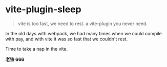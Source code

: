 # vite-plugin-sleep
> vite is too fast, we need to rest. a vite-plugin you never need.

In the old days with webpack, we had many times when we could compile with pay, and with vite it was so fast that we couldn't rest.

Time to take a nap in the vite.

**老铁 666**

